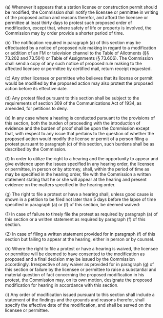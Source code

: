 (a) Whenever it appears that a station license or construction permit should be modified, the Commission shall notify the licensee or permittee in writing of the proposed action and reasons therefor, and afford the licensee or permittee at least thirty days to protest such proposed order of modification, except that, where safety of life or property is involved, the Commission may by order provide a shorter period of time.

(b) The notification required in paragraph (a) of this section may be effectuated by a notice of proposed rule making in regard to a modification or addition of an FM or television channel to the Table of Allotments (§§ 73.202 and 73.504) or Table of Assignments (§ 73.606). The Commission shall send a copy of any such notice of proposed rule making to the affected licensee or permittee by certified mail, return receipt requested.

(c) Any other licensee or permittee who believes that its license or permit would be modified by the proposed action may also protest the proposed action before its effective date.

(d) Any protest filed pursuant to this section shall be subject to the requirements of section 309 of the Communications Act of 1934, as amended, for petitions to deny.

(e) In any case where a hearing is conducted pursuant to the provisions of this section, both the burden of proceeding with the introduction of evidence and the burden of proof shall be upon the Commission except that, with respect to any issue that pertains to the question of whether the proposed action would modify the license or permit of a person filing a protest pursuant to paragraph (c) of this section, such burdens shall be as described by the Commission.

(f) In order to utilize the right to a hearing and the opportunity to appear and give evidence upon the issues specified in any hearing order, the licensee or permittee, in person or by attorney, shall, within the period of time as may be specified in the hearing order, file with the Commission a written statement stating that he or she will appear at the hearing and present evidence on the matters specified in the hearing order.

(g) The right to file a protest or have a hearing shall, unless good cause is shown in a petition to be filed not later than 5 days before the lapse of time specified in paragraph (a) or (f) of this section, be deemed waived:

(1) In case of failure to timely file the protest as required by paragraph (a) of this section or a written statement as required by paragraph (f) of this section.

(2) In case of filing a written statement provided for in paragraph (f) of this section but failing to appear at the hearing, either in person or by counsel.

(h) Where the right to file a protest or have a hearing is waived, the licensee or permittee will be deemed to have consented to the modification as proposed and a final decision may be issued by the Commission accordingly. Irrespective of any waiver as provided for in paragraph (g) of this section or failure by the licensee or permittee to raise a substantial and material question of fact concerning the proposed modification in his protest, the Commission may, on its own motion, designate the proposed modification for hearing in accordance with this section.

(i) Any order of modification issued pursuant to this section shall include a statement of the findings and the grounds and reasons therefor, shall specify the effective date of the modification, and shall be served on the licensee or permittee.


